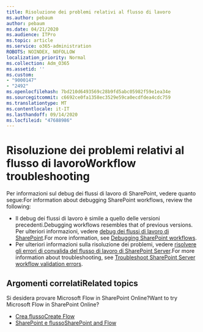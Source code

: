 ```yaml
---
title: Risoluzione dei problemi relativi al flusso di lavoro
ms.author: pebaum
author: pebaum
ms.date: 04/21/2020
ms.audience: ITPro
ms.topic: article
ms.service: o365-administration
ROBOTS: NOINDEX, NOFOLLOW
localization_priority: Normal
ms.collection: Adm_O365
ms.assetid: ''
ms.custom:
- "9000147"
- "2492"
ms.openlocfilehash: 7bd210d6493569c28b9fd5abc05982f59e1ea34e
ms.sourcegitcommit: c6692ce0fa1358ec3529e59ca0ecdfdea4cdc759
ms.translationtype: MT
ms.contentlocale: it-IT
ms.lasthandoff: 09/14/2020
ms.locfileid: "47688986"
---
```

# <a name="workflow-troubleshooting"></a><span data-ttu-id="fec41-102">Risoluzione dei problemi relativi al flusso di lavoro</span><span class="sxs-lookup"><span data-stu-id="fec41-102">Workflow troubleshooting</span></span>

<span data-ttu-id="fec41-103">Per informazioni sul debug dei flussi di lavoro di SharePoint, vedere quanto segue:</span><span class="sxs-lookup"><span data-stu-id="fec41-103">For information about debugging SharePoint workflows, review the following:</span></span>
- <span data-ttu-id="fec41-104">Il debug dei flussi di lavoro è simile a quello delle versioni precedenti.</span><span class="sxs-lookup"><span data-stu-id="fec41-104">Debugging workflows resembles that of previous versions.</span></span>  <span data-ttu-id="fec41-105">Per ulteriori informazioni, vedere [debug dei flussi di lavoro di SharePoint](https://docs.microsoft.com/sharepoint/dev/general-development/debugging-sharepoint-server-workflows).</span><span class="sxs-lookup"><span data-stu-id="fec41-105">For more information, see [Debugging SharePoint workflows](https://docs.microsoft.com/sharepoint/dev/general-development/debugging-sharepoint-server-workflows).</span></span>
- <span data-ttu-id="fec41-106">Per ulteriori informazioni sulla risoluzione dei problemi, vedere [risolvere gli errori di convalida del flusso di lavoro di SharePoint Server](https://docs.microsoft.com/sharepoint/dev/general-development/troubleshooting-sharepoint-server-workflow-validation-errors-in-visio).</span><span class="sxs-lookup"><span data-stu-id="fec41-106">For more information about troubleshooting, see [Troubleshoot SharePoint Server workflow validation errors](https://docs.microsoft.com/sharepoint/dev/general-development/troubleshooting-sharepoint-server-workflow-validation-errors-in-visio).</span></span>
 

## <a name="related-topics"></a><span data-ttu-id="fec41-107">Argomenti correlati</span><span class="sxs-lookup"><span data-stu-id="fec41-107">Related topics</span></span>
<span data-ttu-id="fec41-108">Si desidera provare Microsoft Flow in SharePoint Online?</span><span class="sxs-lookup"><span data-stu-id="fec41-108">Want to try Microsoft Flow in SharePoint Online?</span></span>
- [<span data-ttu-id="fec41-109">Crea flusso</span><span class="sxs-lookup"><span data-stu-id="fec41-109">Create Flow</span></span>](https://support.office.com/article/Create-a-flow-for-a-list-or-library-in-SharePoint-Online-or-OneDrive-for-Business-a9c3e03b-0654-46af-a254-20252e580d01) 
- [<span data-ttu-id="fec41-110">SharePoint e flusso</span><span class="sxs-lookup"><span data-stu-id="fec41-110">SharePoint and Flow</span></span>](https://flow.microsoft.com/blog/sharepoint-and-flow/) 



